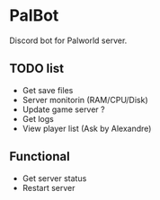 # PalBot
Discord bot for Palworld server.

## TODO list
- Get save files
- Server monitorin (RAM/CPU/Disk)
- Update game server ?
- Get logs
- View player list (Ask by Alexandre)

## Functional
- Get server status
- Restart server

